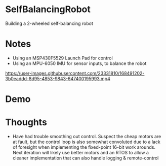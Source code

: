 # SelfBalancingRobot
Building a 2-wheeled self-balancing robot

# Notes
- Using an MSP430F5529 Launch Pad for control
- Using an MPU-6050 IMU for sensor inputs, to balance the robot


https://user-images.githubusercontent.com/23331810/168491202-3b0eaddd-8d95-4853-9843-647400195993.mp4


# Demo


# Thoughts
- Have had trouble smoothing out control. Suspect the cheap motors are at fault, but the control loop is also somewhat convoluted due to a lack of foresight when implementing the fixed-point 16-bit work arounds. Next iteration will likely use better motors and an RTOS to allow a cleaner implementation that can also handle logging & remote-control
